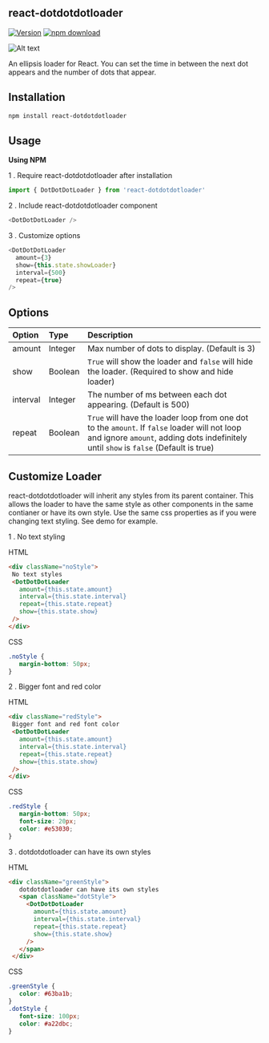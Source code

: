 ## react-dotdotdotloader
[![Version](http://img.shields.io/npm/v/react-dotdotdotloader.svg)](https://www.npmjs.com/package/react-dotdotdotloader)
[![npm download][download-image]][download-url]

[download-image]: https://img.shields.io/npm/dm/react-dotdotdotloader.svg?style=flat-square
[download-url]: https://www.npmjs.com/package/react-dotdotdotloader

![Alt text](https://image.ibb.co/ew7qr5/in2.gif "Ellipsis Loader")

An ellipsis loader for React. You can set the time in between the next dot appears and the number of dots that appear.


## Installation
```sh
npm install react-dotdotdotloader
```

## Usage
**Using NPM**

1 . Require react-dotdotdotloader after installation

```js
import { DotDotDotLoader } from 'react-dotdotdotloader'
```

2 . Include react-dotdotdotloader component


```js
<DotDotDotLoader />
```

3 . Customize options

```js
<DotDotDotLoader 
  amount={3}
  show={this.state.showLoader}
  interval={500}
  repeat={true}
/>
```

## Options
Option|Type	|  Description
|:---|:---|:---
 amount	|  Integer  | Max number of dots to display. (Default is 3)
 show	|  Boolean  | `True` will show the loader and `false` will hide the loader. (Required to show and hide loader)
 interval |  Integer  | The number of ms between each dot appearing. (Default is 500)
 repeat |  Boolean  | `True` will have the loader loop from one dot to the `amount`. If `false` loader will not loop and ignore `amount`, adding dots indefinitely until `show` is `false` (Default is true)

## Customize Loader
react-dotdotdotloader will inherit any styles from its parent container. This allows the loader to have the same style as other components in the same contianer or have its own style. Use the same css properties as if you were changing text styling. See demo for example.

1 . No text styling

 HTML
 ```html
 <div className="noStyle">
  No text styles
  <DotDotDotLoader
    amount={this.state.amount}
    interval={this.state.interval}
    repeat={this.state.repeat}
    show={this.state.show}
  />
 </div>
 ```

 CSS
 ```css
.noStyle {
	margin-bottom: 50px;
}
 ```
2 . Bigger font and red color

 HTML
 ```html
<div className="redStyle">
  Bigger font and red font color
  <DotDotDotLoader
    amount={this.state.amount}
    interval={this.state.interval}
    repeat={this.state.repeat}
    show={this.state.show}
  />
</div>
 ```

 CSS
 ```css
.redStyle {
	margin-bottom: 50px;
	font-size: 20px;
	color: #e53030;
}
 ```

3 . dotdotdotloader can have its own styles

 HTML
 ```html
 <div className="greenStyle">
    dotdotdotloader can have its own styles
    <span className="dotStyle">
      <DotDotDotLoader
        amount={this.state.amount}
        interval={this.state.interval}
        repeat={this.state.repeat}
        show={this.state.show}
      />
    </span>
  </div>
 ```

 CSS
 ```css
.greenStyle {
	color: #63ba1b;
}
.dotStyle {
	font-size: 100px;
	color: #a22dbc;
}
 ```
